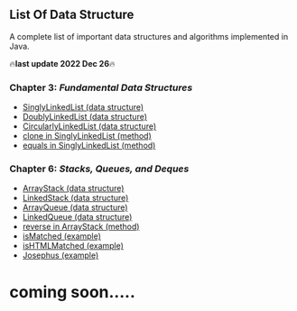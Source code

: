 ## List Of Data Structure
A complete list of important data structures and algorithms implemented in Java.

🔥**last update 2022 Dec 26**🔥

### **Chapter 3**: ***Fundamental Data Structures***
  - [SinglyLinkedList (data structure)](chapter3/Fundamental%20Data%20Structures/SinglyLinkedList.java)
  - [DoublyLinkedList (data structure)](chapter3/Fundamental%20Data%20Structures/DoublyLinkedList.java)
  - [CircularlyLinkedList (data structure)](chapter3/Fundamental%20Data%20Structures/CircularlyLinkedList.java)
  - [clone in SinglyLinkedList (method)](chapter3/Fundamental%20Data%20Structures/clone.java)
  - [equals in SinglyLinkedList (method)](chapter3/Fundamental%20Data%20Structures/equals.java)

### **Chapter 6**: ***Stacks, Queues, and Deques***
  - [ArrayStack (data structure)](Chapter6/Stacks,%20Queues,%20and%20Deques/Stack/ArrayStack.java)
  - [LinkedStack (data structure)](Chapter6/Stacks,%20Queues,%20and%20Deques/LinkedStack/LinkedStack.java)
  - [ArrayQueue (data structure)](Chapter6/Stacks,%20Queues,%20and%20Deques/Queue/ArrayQueue.java)
  - [LinkedQueue (data structure)](Chapter6/Stacks,%20Queues,%20and%20Deques/Queue/LinkedQueue.java)
  - [reverse in ArrayStack (method)](Chapter6/Stacks,%20Queues,%20and%20Deques/reverse.java)
  - [isMatched (example)](Chapter6/Stacks,%20Queues,%20and%20Deques/Examples/isMatched.java)
  - [isHTMLMatched (example)](Chapter6/Stacks,%20Queues,%20and%20Deques/Examples/isHTMLMatched.java)
  - [Josephus (example)](Chapter6/Stacks,%20Queues,%20and%20Deques/Examples/Josephus.java)


# coming soon.....
